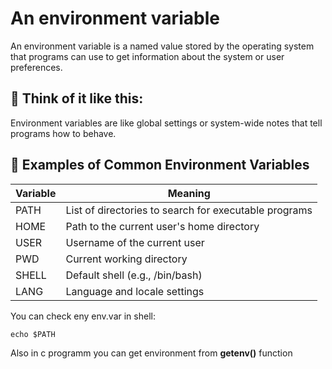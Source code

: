 # An environment variable 
An environment variable is a named value stored by the operating system that programs can use to get information about the system or user preferences.

## 🧠 Think of it like this:
Environment variables are like global settings or system-wide notes that tell programs how to behave.

## 🧩 Examples of Common Environment Variables
| Variable |	Meaning                                                 |
|----------|------------------------------------------------------------|
| PATH     |	List of directories to search for executable programs   |
| HOME     |	Path to the current user's home directory               |
| USER     |	Username of the current user                            |
| PWD      |	Current working directory                               |
| SHELL    |	Default shell (e.g., /bin/bash)                         |
| LANG     |	Language and locale settings                            |


You can check eny env.var in shell:
``` 
echo $PATH 
```

Also in c programm you can get environment from __getenv()__  function
